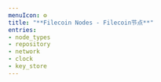 ```yaml
---
menuIcon: ⚙️
title: "**Filecoin Nodes - Filecoin节点**"
entries:
- node_types
- repository
- network
- clock
- key_store
---
```


